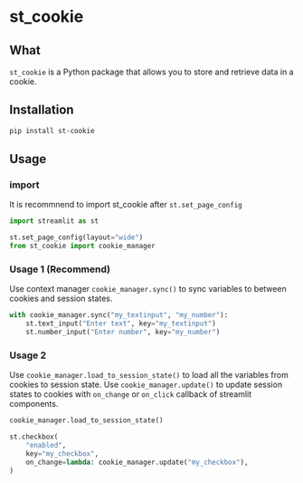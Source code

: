 # st_cookie 
## What 
`st_cookie` is a Python package that allows you to store and retrieve data in a cookie. 

## Installation
```bash
pip install st-cookie
```

## Usage
### import
It is recommnend to import st_cookie after `st.set_page_config`  
```python
import streamlit as st

st.set_page_config(layout="wide")
from st_cookie import cookie_manager
```

### Usage 1 (Recommend)  
Use context manager `cookie_manager.sync()` to sync variables to between cookies and session states.
```python
with cookie_manager.sync("my_textinput", "my_number"):
    st.text_input("Enter text", key="my_textinput")
    st.number_input("Enter number", key="my_number")
```

### Usage 2  
Use `cookie_manager.load_to_session_state()` to load all the variables from cookies to session state. Use `cookie_manager.update()` to update session states to cookies with `on_change` or `on_click` callback of streamlit components.
```python
cookie_manager.load_to_session_state()

st.checkbox(
    "enabled",
    key="my_checkbox",
    on_change=lambda: cookie_manager.update("my_checkbox"),
)
```

